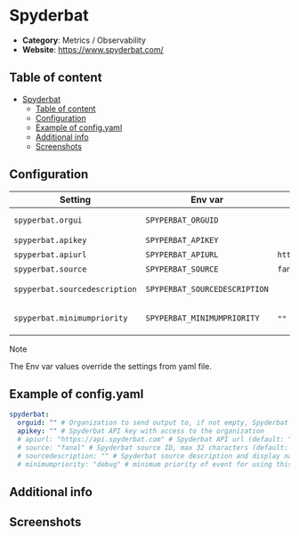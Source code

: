 # Spyderbat

- **Category**: Metrics / Observability
- **Website**: https://www.spyderbat.com/

## Table of content

- [Spyderbat](#spyderbat)
  - [Table of content](#table-of-content)
  - [Configuration](#configuration)
  - [Example of config.yaml](#example-of-configyaml)
  - [Additional info](#additional-info)
  - [Screenshots](#screenshots)

## Configuration

| Setting                       | Env var                       | Default value               | Description                                                                                                                         |
| ----------------------------- | ----------------------------- | --------------------------- | ----------------------------------------------------------------------------------------------------------------------------------- |
| `spyperbat.orgui`             | `SPYPERBAT_ORGUID`            |                             | Organization to send output to, if not empty, Spyderbat output is **enabled**                                                       |
| `spyperbat.apikey`            | `SPYPERBAT_APIKEY`            |                             | Spyderbat API key with access to the organization                                                                                   |
| `spyperbat.apiurl`            | `SPYPERBAT_APIURL`            | `https://api.spyderbat.com` | Spyderbat API url                                                                                                                   |
| `spyperbat.source`            | `SPYPERBAT_SOURCE`            | `fanal`             | Spyderbat source ID, max 32 characters                                                                                              |
| `spyperbat.sourcedescription` | `SPYPERBAT_SOURCEDESCRIPTION` |                             | Spyderbat source description and display name if not empty, max 256 characters                                                      |
| `spyperbat.minimumpriority`   | `SPYPERBAT_MINIMUMPRIORITY`   | `""` (= `debug`)            | Minimum priority of event for using this output, order is `emergency,alert,critical,error,warning,notice,informational,debug or ""` |

> [!NOTE]
The Env var values override the settings from yaml file.

## Example of config.yaml

```yaml
spyderbat:
  orguid: "" # Organization to send output to, if not empty, Spyderbat output is enabled
  apikey: "" # Spyderbat API key with access to the organization
  # apiurl: "https://api.spyderbat.com" # Spyderbat API url (default: "https://api.spyderbat.com")
  # source: "fanal" # Spyderbat source ID, max 32 characters (default: "fanal")
  # sourcedescription: "" # Spyderbat source description and display name if not empty, max 256 characters
  # minimumpriority: "debug" # minimum priority of event for using this output, order is emergency|alert|critical|error|warning|notice|informational|debug or "" (default)
```

## Additional info

## Screenshots
